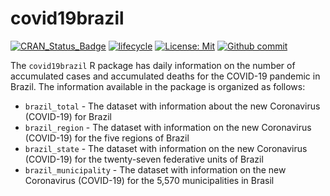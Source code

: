 
<!-- README.md is generated from README.Rmd. Please edit that fiel -->

# covid19brazil

<!--badges: start -->

[![CRAN_Status_Badge](https://www.r-pkg.org/badges/version/covid19brazil)](https://cran.r-project.org/package=covid19brazil)
[![lifecycle](https://img.shields.io/badge/lifecycle-experimental-orange.svg)](https://lifecycle.r-lib.org/articles/stages.html)
[![License:
Mit](https://img.shields.io/badge/License-MIT-blue.svg)](https://opensource.org/licenses/MIT)
[![Github
commit](https://img.shields.io/github/last-commit/AlexandreLoures/covid19brazil)](https://github.com/AlexandreLoures/covid19Brazil/commit)
<!-- badges: end -->

The `covid19brazil` R package has daily information on the number of
accumulated cases and accumulated deaths for the COVID-19 pandemic in
Brazil. The information available in the package is organized as
follows:

-   `brazil_total` - The dataset with information about the new
    Coronavirus (COVID-19) for Brazil
-   `brazil_region` - The dataset with information on the new
    Coronavirus (COVID-19) for the five regions of Brazil
-   `brazil_state` - The dataset with information on the new Coronavirus
    (COVID-19) for the twenty-seven federative units of Brazil
-   `brazil_municipality` - The dataset with information on the new
    Coronavirus (COVID-19) for the 5,570 municipalities in Brasil
